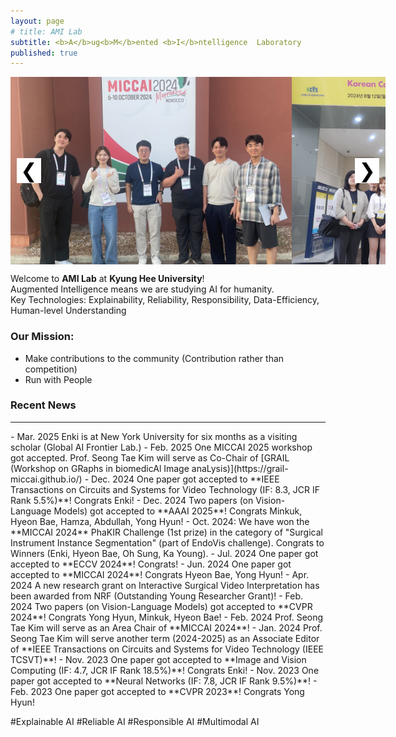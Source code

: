```yaml
---
layout: page
# title: AMI Lab
subtitle: <b>A</b>ug<b>M</b>ented <b>I</b>ntelligence  Laboratory
published: true
---
```



<div style="position: relative; width: 600px; height: 300px; margin: auto; overflow: hidden;">
  <div id="slider" style="display: flex; transition: transform 0.5s ease;">
    <img src="https://raw.githubusercontent.com/ailabkhu/ailabkhu.github.io/master/img/photo/MICCAI1.jpg">
    <img src="https://raw.githubusercontent.com/ailabkhu/ailabkhu.github.io/master/img/photo/KCCV2024.jpg">
    <img src="https://raw.githubusercontent.com/ailabkhu/ailabkhu.github.io/master/img/photo/MICCAI3.jpg">
  </div>

  <!-- 좌우 버튼 -->
  <button onclick="moveSlide(-1)" style="position: absolute; top: 50%; left: 10px; transform: translateY(-50%); background: white; border: none; font-size: 2rem; cursor: pointer;">&#10094;</button>
  <button onclick="moveSlide(1)" style="position: absolute; top: 50%; right: 10px; transform: translateY(-50%); background: white; border: none; font-size: 2rem; cursor: pointer;">&#10095;</button>

  <!-- 동그라미 표시 -->
  <div id="dots" style="text-align: center; margin-top: 10px;">
    <span onclick="currentSlide(0)" style="cursor: pointer; font-size: 2rem;">●</span>
    <span onclick="currentSlide(1)" style="cursor: pointer; font-size: 2rem;">●</span>
    <span onclick="currentSlide(2)" style="cursor: pointer; font-size: 2rem;">●</span>
  </div>
</div>

<style>
.slider-container {
  position: relative;
  width: 600px;
  height: 300px;
  margin: auto;
  overflow: hidden;
}

#slider {
  display: flex;
  transition: transform 0.5s ease;
  width: 100%;
}

#slider img {
  width: 600px;
  height: 400px;
  object-fit: cover;
  flex-shrink: 0;
}

.prev, .next {
  position: absolute;
  top: 50%;
  transform: translateY(-50%);
  background: white;
  border: none;
  font-size: 2rem;
  cursor: pointer;
}

.prev { left: 10px; }
.next { right: 10px; }

#dots {
  text-align: center;
  margin-top: 10px;
}

#dots span {
  cursor: pointer;
  font-size: 2rem;
}

@media (max-width: 1000px) {
  .slider-container {
    width: 450px;
    height: 300px;
  }

  #slider img {
    width: 450px;
    height: 300px;
  }
}
</style>

<!-- slider.js 불러오기 -->
<script src="/assets/js/slider.js"></script>
Welcome to **AMI Lab** at **Kyung Hee University**!             
Augmented Intelligence means we are studying AI for humanity.                    
Key Technologies: Explainability, Reliability, Responsibility, Data-Efficiency, Human-level Understanding 

### Our Mission: 
- Make contributions to the community (Contribution rather than competition)
- Run with People

### Recent News
<hr>
- Mar. 2025 Enki is at New York University for six months as a visiting scholar (Global AI Frontier Lab.)
- Feb. 2025 One MICCAI 2025 workshop got accepted. Prof. Seong Tae Kim will serve as Co-Chair of [GRAIL (Workshop on GRaphs in biomedicAl Image anaLysis)](https://grail-miccai.github.io/) 
- Dec. 2024 One paper got accepted to **IEEE Transactions on Circuits and Systems for Video Technology (IF: 8.3, JCR IF Rank 5.5%)**! Congrats Enki!
- Dec. 2024 Two papers (on Vision-Language Models) got accepted to **AAAI 2025**! Congrats Minkuk, Hyeon Bae, Hamza, Abdullah, Yong Hyun!
- Oct. 2024: We have won the **MICCAI 2024** PhaKIR Challenge (1st prize) in the category of "Surgical Instrument Instance Segmentation" (part of EndoVis challenge). Congrats to Winners (Enki, Hyeon Bae, Oh Sung, Ka Young).  
- Jul. 2024 One paper got accepted to **ECCV 2024**! Congrats!
- Jun. 2024 One paper got accepted to **MICCAI 2024**! Congrats Hyeon Bae, Yong Hyun!
- Apr. 2024 A new research grant on Interactive Surgical Video Interpretation has been awarded from NRF (Outstanding Young Researcher Grant)! 
- Feb. 2024 Two papers (on Vision-Language Models) got accepted to **CVPR 2024**! Congrats Yong Hyun, Minkuk, Hyeon Bae!
- Feb. 2024 Prof. Seong Tae Kim will serve as an Area Chair of **MICCAI 2024**!
- Jan. 2024 Prof. Seong Tae Kim will serve another term (2024-2025) as an Associate Editor of **IEEE Transactions on Circuits and Systems for Video Technology (IEEE TCSVT)**!
- Nov. 2023 One paper got accepted to **Image and Vision Computing (IF: 4.7, JCR IF Rank 18.5%)**! Congrats Enki!
- Nov. 2023 One paper got accepted to **Neural Networks (IF: 7.8, JCR IF Rank 9.5%)**!         
- Feb. 2023 One paper got accepted to **CVPR 2023**! Congrats Yong Hyun!

#Explainable AI #Reliable AI #Responsible AI #Multimodal AI
